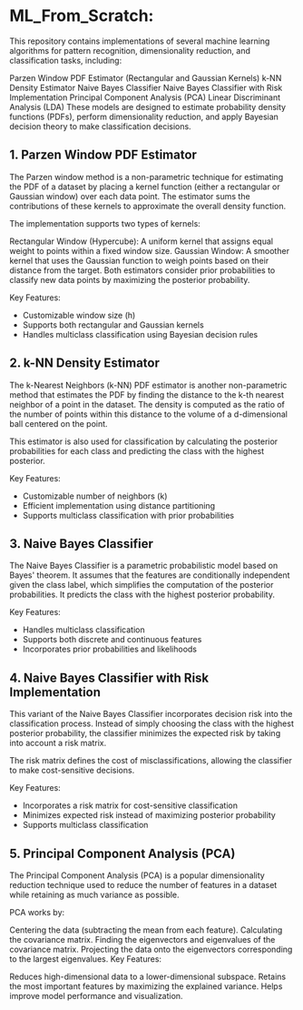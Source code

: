 
# ML_From_Scratch: 
This repository contains implementations of several machine learning algorithms for pattern recognition, dimensionality reduction, and classification tasks, including:

Parzen Window PDF Estimator (Rectangular and Gaussian Kernels)
k-NN Density Estimator
Naive Bayes Classifier
Naive Bayes Classifier with Risk Implementation
Principal Component Analysis (PCA)
Linear Discriminant Analysis (LDA)
These models are designed to estimate probability density functions (PDFs), perform dimensionality reduction, and apply Bayesian decision theory to make classification decisions.
## 1. Parzen Window PDF Estimator

The Parzen window method is a non-parametric technique for estimating the PDF of a dataset by placing a kernel function (either a rectangular or Gaussian window) over each data point. The estimator sums the contributions of these kernels to approximate the overall density function.

The implementation supports two types of kernels:

Rectangular Window (Hypercube): A uniform kernel that assigns equal weight to points within a fixed window size.
Gaussian Window: A smoother kernel that uses the Gaussian function to weigh points based on their distance from the target.
Both estimators consider prior probabilities to classify new data points by maximizing the posterior probability.

Key Features:

- Customizable window size (h)
- Supports both rectangular and Gaussian kernels
- Handles multiclass classification using Bayesian decision rules



## 2. k-NN Density Estimator

The k-Nearest Neighbors (k-NN) PDF estimator is another non-parametric method that estimates the PDF by finding the distance to the k-th nearest neighbor of a point in the dataset. The density is computed as the ratio of the number of points within this distance to the volume of a d-dimensional ball centered on the point.

This estimator is also used for classification by calculating the posterior probabilities for each class and predicting the class with the highest posterior.

Key Features:

- Customizable number of neighbors (k)
- Efficient implementation using distance partitioning
- Supports multiclass classification with prior probabilities


## 3. Naive Bayes Classifier
The Naive Bayes Classifier is a parametric probabilistic model based on Bayes' theorem. It assumes that the features are conditionally independent given the class label, which simplifies the computation of the posterior probabilities. It predicts the class with the highest posterior probability.

Key Features:

- Handles multiclass classification
- Supports both discrete and continuous features
- Incorporates prior probabilities and likelihoods

## 4. Naive Bayes Classifier with Risk Implementation
This variant of the Naive Bayes Classifier incorporates decision risk into the classification process. Instead of simply choosing the class with the highest posterior probability, the classifier minimizes the expected risk by taking into account a risk matrix.

The risk matrix defines the cost of misclassifications, allowing the classifier to make cost-sensitive decisions.

Key Features:

- Incorporates a risk matrix for cost-sensitive classification
- Minimizes expected risk instead of maximizing posterior probability
- Supports multiclass classification


## 5. Principal Component Analysis (PCA)
The Principal Component Analysis (PCA) is a popular dimensionality reduction technique used to reduce the number of features in a dataset while retaining as much variance as possible.

PCA works by:

Centering the data (subtracting the mean from each feature).
Calculating the covariance matrix.
Finding the eigenvectors and eigenvalues of the covariance matrix.
Projecting the data onto the eigenvectors corresponding to the largest eigenvalues.
Key Features:

Reduces high-dimensional data to a lower-dimensional subspace.
Retains the most important features by maximizing the explained variance.
Helps improve model performance and visualization.
